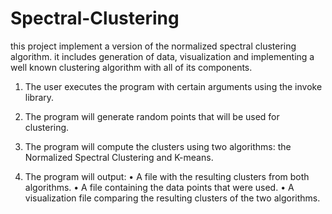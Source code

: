 # Spectral-Clustering
this project implement a version of the normalized spectral clustering algorithm.
it includes generation of data, visualization and implementing a well known clustering algorithm with all of its components.


1. The user executes the program with certain arguments using the invoke library.
2. The program will generate random points that will be used for clustering.
3. The program will compute the clusters using two algorithms: the Normalized Spectral
Clustering and K-means.

4. The program will output:
• A file with the resulting clusters from both algorithms.
• A file containing the data points that were used.
• A visualization file comparing the resulting clusters of the two algorithms.


